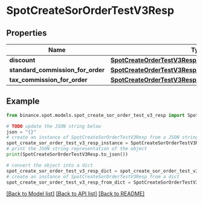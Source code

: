 # SpotCreateSorOrderTestV3Resp


## Properties

Name | Type | Description | Notes
------------ | ------------- | ------------- | -------------
**discount** | [**SpotCreateOrderTestV3RespDiscount**](SpotCreateOrderTestV3RespDiscount.md) |  | [optional] 
**standard_commission_for_order** | [**SpotCreateOrderTestV3RespStandardCommissionForOrder**](SpotCreateOrderTestV3RespStandardCommissionForOrder.md) |  | [optional] 
**tax_commission_for_order** | [**SpotCreateOrderTestV3RespStandardCommissionForOrder**](SpotCreateOrderTestV3RespStandardCommissionForOrder.md) |  | [optional] 

## Example

```python
from binance.spot.models.spot_create_sor_order_test_v3_resp import SpotCreateSorOrderTestV3Resp

# TODO update the JSON string below
json = "{}"
# create an instance of SpotCreateSorOrderTestV3Resp from a JSON string
spot_create_sor_order_test_v3_resp_instance = SpotCreateSorOrderTestV3Resp.from_json(json)
# print the JSON string representation of the object
print(SpotCreateSorOrderTestV3Resp.to_json())

# convert the object into a dict
spot_create_sor_order_test_v3_resp_dict = spot_create_sor_order_test_v3_resp_instance.to_dict()
# create an instance of SpotCreateSorOrderTestV3Resp from a dict
spot_create_sor_order_test_v3_resp_from_dict = SpotCreateSorOrderTestV3Resp.from_dict(spot_create_sor_order_test_v3_resp_dict)
```
[[Back to Model list]](../README.md#documentation-for-models) [[Back to API list]](../README.md#documentation-for-api-endpoints) [[Back to README]](../README.md)


